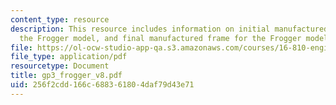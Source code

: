 ```yaml
---
content_type: resource
description: This resource includes information on initial manufactured frame for
  the Frogger model, and final manufactured frame for the Frogger model.
file: https://ol-ocw-studio-app-qa.s3.amazonaws.com/courses/16-810-engineering-design-and-rapid-prototyping-january-iap-2005/256f2cdd166c688361804daf79d43e71_gp3_frogger_v8.pdf
file_type: application/pdf
resourcetype: Document
title: gp3_frogger_v8.pdf
uid: 256f2cdd-166c-6883-6180-4daf79d43e71
---
```

